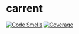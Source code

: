 # carrent

[![Code Smells](https://sonarcloud.io/api/project_badges/measure?project=dortlii_ZbW.CarRent&metric=code_smells)](https://sonarcloud.io/summary/new_code?id=dortlii_ZbW.CarRent)
[![Coverage](https://sonarcloud.io/api/project_badges/measure?project=dortlii_ZbW.CarRent&metric=coverage)](https://sonarcloud.io/summary/new_code?id=dortlii_ZbW.CarRent)
